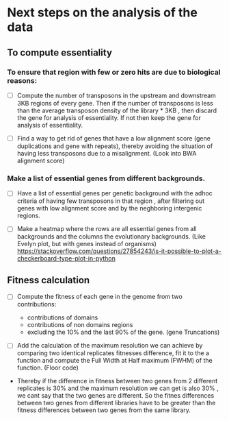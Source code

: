 # Next steps on the analysis of the data

## To compute essentiality

### To ensure that region with few or zero hits are due to biological reasons: 

- [ ] Compute the number of transposons in the upstream and downstream 3KB regions of every gene. Then if the number of transposons is less than the average transposon density of the library * 3KB , then discard the gene for analysis of essentiality. If not then keep the gene for analysis of essentiality.

- [ ] Find a way to get rid of genes that have a low alignment score (gene duplications and gene with repeats), thereby avoiding the situation of having less transposons due to a misalignment. (Look into BWA alignment score)

### Make a list of essential genes from different backgrounds.

- [ ] Have a list of essential genes per genetic background with the adhoc criteria of having few transposons in that region , after filtering out genes with low alignment score and by the neghboring intergenic regions. 

- [ ] Make a heatmap where the rows are all essential genes from all backgrounds and the columns the evolutionary backgrounds. (Like Evelyn plot, but with genes instead of organisms) https://stackoverflow.com/questions/27854243/is-it-possible-to-plot-a-checkerboard-type-plot-in-python

## Fitness calculation

- [ ] Compute the fitness of each gene in the genome from two contributions:
    - contributions of domains
    - contributions of non domains regions
    - excluding the 10% and the last 90% of the gene. (gene Truncations)

- [ ] Add the calculation of the maximum resolution we can achieve by comparing two identical replicates fitnesses difference, fit it to the a function and compute the Full Width at Half maximum (FWHM) of the function. (Floor code)

- Thereby if the difference in fitness between two genes from 2 different replicates is 30% and  the maximum resolution we can get is also 30% , we cant say that the two genes are different. So the fitnes differences between two genes from different libraries have to be greater than the fitness differences between two genes from the same library.